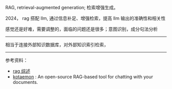 
RAG, retrieval-augmented generation; 检索增强生成。

2024， rag 搭配 llm, 通过信息补足、增强检索，提高 llm 输出的准确性和相关性

感觉还是好难，需要调整的，面临的问题还是很多；意图识别，成分句法分析

-------------

相当于连接外部知识数据库，对外部知识索引检索，





--------------

参考资料：
- [rag 综述](https://zhuanlan.zhihu.com/p/683651359)
- [kotaemon](https://github.com/Cinnamon/kotaemon) : An open-source RAG-based tool for chatting with your documents.